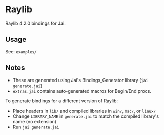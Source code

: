 # Raylib

Raylib 4.2.0 bindings for Jai.

## Usage

See: `examples/`

## Notes

- These are generated using Jai's Bindings_Generator library (`jai generate.jai`)
- `extras.jai` contains auto-generated macros for Begin/End procs.


To generate bindings for a different version of Raylib:

- Place headers in `lib/` and compiled libraries in `win/`, `mac/`, or `linux/`
- Change `LIBRARY_NAME` in `generate.jai` to match the compiled library's name (no extension)
- Run `jai generate.jai`
